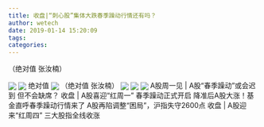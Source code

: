 ```yaml
---
title: 收盘|“刺心股​”集体大跌春季躁动行情还有吗？
author: wetech
date: 2019-01-14 15:20:09
tags: 
categories: 
---
```

（绝对值 张汝楠）
<!-- more -->
<img align="center" border="0" src="http://invest-images-external.cbndata.org/5LiA6LSiQUJT/images/c7abe621b95c55c7a09c4889049bd8c86ea211a1.jpeg" />
<img align="center" border="0" src="http://invest-images-external.cbndata.org/5LiA6LSiQUJT/images/6f1350861c87f15fd249752b13cc3cb3d7d158b3.jpeg" />
绝对值
<img align="center" border="0" src="http://invest-images-external.cbndata.org/5LiA6LSiQUJT/images/89e7d08cf950dc84c1e8987ec00dce58885e17f0.jpeg" />
（绝对值 张汝楠）
<img align="center" border="0" src="http://invest-images-external.cbndata.org/5LiA6LSiQUJT/images/08f3b73871546d4d6bd48d5936cbc216f2d091ca.jpeg" />
 
<img align="center" border="0" src="http://invest-images-external.cbndata.org/5LiA6LSiQUJT/images/bc814db21ae29f1d0f85a5f8d785072fec91de74.jpeg" />
 
<img align="center" border="0" src="http://invest-images-external.cbndata.org/5LiA6LSiQUJT/images/09932ad3ee16885b84a7e2869e855974ab16df75.jpeg" />
A股周一见 | A股“春季躁动”或会迟到 但不会缺席？
收盘 | A股喜迎“红周一” 春季躁动正式开启
降准后A股大涨！基金直呼春季躁动行情来了
A股再陷调整“困局”，沪指失守2600点
收盘 | A股迎来“红周四” 三大股指全线收涨
